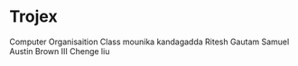 # Trojex
Computer Organisaition Class
mounika kandagadda
Ritesh Gautam 
Samuel Austin Brown III
Chenge liu
